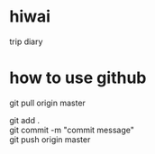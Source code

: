 # hiwai
trip diary


# how to use github

git pull origin master  

git add .  
git commit -m "commit message"  
git push origin master